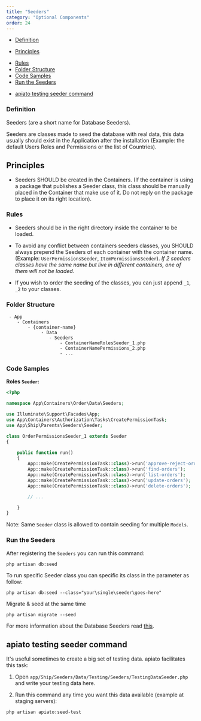 ```yaml
---
title: "Seeders"
category: "Optional Components"
order: 24
---
```


* [Definition](#definition)
- [Principles](#principles)
* [Rules](#rules)
* [Folder Structure](#folder-structure)
* [Code Samples](#code-samples)
* [Run the Seeders](#run-the-seeders)
- [apiato testing seeder command](#apiato-testing-seeder-command)

<a name="definition"></a>

### Definition

Seeders (are a short name for Database Seeders).

Seeders are classes made to seed the database with real data, this data usually should exist in the Application after the installation (Example: the default Users Roles and Permissions or the list of Countries).

<a name="principles"></a>

## Principles

- Seeders SHOULD be created in the Containers. (If the container is using a package that publishes a Seeder class, this class should be manually placed in the Container that make use of it. Do not reply on the package to place it on its right location).

<a name="rules"></a>

### Rules

- Seeders should be in the right directory inside the container to be loaded.

- To avoid any conflict between containers seeders classes, you SHOULD always prepend the Seeders of each container with the container name. (Example: `UserPermissionsSeeder`, `ItemPermissionsSeeder`). *If 2 seeders classes have the same name but live in different containers, one of them will not be loaded.*

- If you wish to order the seeding of the classes, you can just append `_1`, `_2` to your classes.

<a name="folder-structure"></a>

### Folder Structure

```
 - App
    - Containers
        - {container-name}
             - Data
                - Seeders
                    - ContainerNameRolesSeeder_1.php
                    - ContainerNamePermissions_2.php
                    - ...
```

<a name="code-samples"></a>

### Code Samples

**Roles `Seeder`:**


```php
<?php

namespace App\Containers\Order\Data\Seeders;

use Illuminate\Support\Facades\App;
use App\Containers\Authorization\Tasks\CreatePermissionTask;
use App\Ship\Parents\Seeders\Seeder;

class OrderPermissionsSeeder_1 extends Seeder
{

    public function run()
    {
        App::make(CreatePermissionTask::class)->run('approve-reject-orders');
        App::make(CreatePermissionTask::class)->run('find-orders');
        App::make(CreatePermissionTask::class)->run('list-orders');
        App::make(CreatePermissionTask::class)->run('update-orders');
        App::make(CreatePermissionTask::class)->run('delete-orders');

        // ...

    }
}


```


Note: Same `Seeder` class is allowed to contain seeding for multiple `Models`.

<a name="run-the-seeders"></a>

### Run the Seeders

After registering the `Seeders` you can run this command:

```shell
php artisan db:seed
```

To run specific Seeder class you can specific its class in the parameter as follow:

```shell
php artisan db:seed --class="your\single\seeder\goes-here"
```

Migrate & seed at the same time

```shell
php artisan migrate --seed
```

For more information about the Database Seeders read [this](https://laravel.com/docs/master/seeding).



<a name="apiato-testing-seeder-command"></a>

## apiato testing seeder command

It's useful sometimes to create a big set of testing data. apiato facilitates this task:

1) Open `app/Ship/Seeders/Data/Testing/Seeders/TestingDataSeeder.php` and write your testing data here.

2) Run this command any time you want this data available (example at staging servers):

```shell
php artisan apiato:seed-test
```
